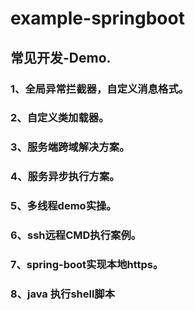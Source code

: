 # example-springboot
## 常见开发-Demo.
### 1、全局异常拦截器，自定义消息格式。
### 2、自定义类加载器。
### 3、服务端跨域解决方案。
### 4、服务异步执行方案。
### 5、多线程demo实操。
### 6、ssh远程CMD执行案例。
### 7、spring-boot实现本地https。
### 8、java 执行shell脚本
